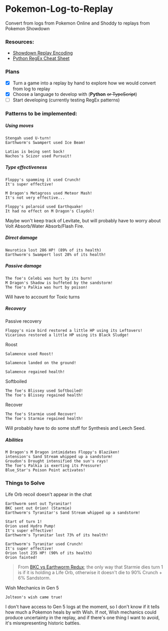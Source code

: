 # Pokemon-Log-to-Replay
Convert from logs from Pokemon Online and Shoddy to replays from Pokemon Showdown

### Resources:
- [Showdown Replay Encoding](https://github.com/smogon/pokemon-showdown/blob/master/sim/SIM-PROTOCOL.md)
- [Python RegEx Cheat Sheet](https://www.geeksforgeeks.org/python-regex-cheat-sheet/)

### Plans
- [x] Turn a game into a replay by hand to explore how we would convert from log to replay
- [x] Choose a language to develop with (**Python** ~~or TypeScript~~)
- [ ] Start developing (currently testing RegEx patterns)

### Patterns to be implemented:
##### Using moves
```
Stengah used U-turn!
Earthworm's Swampert used Ice Beam!

Latias is being sent back!
Nachos's Scizor used Pursuit!
```

##### Type effectiveness
```
Floppy's spamming it used Crunch!
It's super effective!
```
```
M Dragon's Metagross used Meteor Mash!
It's not very effective...
```
```
Floppy's polaroid used Earthquake!
It had no effect on M Dragon's Claydol!
```
Maybe won't keep track of Levitate, but will probably have to worry about Volt Absorb/Water Absorb/Flash Fire.

##### Direct damage
```
Neurotica lost 286 HP! (89% of its health)
Earthworm's Swampert lost 28% of its health!
```

##### Passive damage
```
The foe's Celebi was hurt by its burn!
M Dragon's Shadow is buffeted by the sandstorm!
The foe's Palkia was hurt by poison!
```
Will have to account for Toxic turns

##### Recovery
Passive recovery
```
Floppy's nice bird restored a little HP using its Leftovers!
Vicarious restored a little HP using its Black Sludge!
```
Roost
```
Salamence used Roost!

Salamence landed on the ground!

Salamence regained health!
```
Softboiled
```
The foe's Blissey used Softboiled!
The foe's Blissey regained health!
```
Recover
```
The foe's Starmie used Recover!
The foe's Starmie regained health!
```
Will probably have to do some stuff for Synthesis and Leech Seed.

##### Abilities
```
M Dragon's M Dragon intimidates Floppy's Blaziken!
intension's Sand Stream whipped up a sandstorm!
Groudon's Drought intensified the sun's rays!
The foe's Palkia is exerting its Pressure!
Blue_Star's Poison Point activates!
```

### Things to Solve
Life Orb recoil doesn't appear in the chat
```
Earthworm sent out Tyranitar!
BKC sent out Orion! (Starmie)
Earthworm's Tyranitar's Sand Stream whipped up a sandstorm!

Start of turn 1!
Orion used Hydro Pump!
It's super effective!
Earthworm's Tyranitar lost 73% of its health!

Earthworm's Tyranitar used Crunch!
It's super effective!
Orion lost 235 HP! (90% of its health)
Orion fainted!
```
> From [BKC vs Earthworm Redux](https://www.smogon.com/forums/threads/past-gen-battle-logs.3483431); the only way that Starmie dies turn 1 is if it is holding a Life Orb, otherwise it doesn't die to 90% Crunch + 6% Sandstorm.

Wish Mechanics in Gen 5
```
Jolteon's wish came true!
```
I don't have access to Gen 5 logs at the moment, so I don't know if it tells how much a Pokemon heals by with Wish. If not, Wish mechanics could produce uncertainty in the replay, and if there's one thing I want to avoid, it's misrepresenting historic battles.
